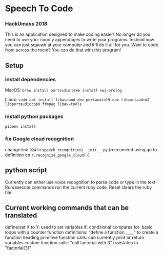 # Speech To Code

### HackUmass 2018

This is an application designed to make coding easier! No longer do you need to use your noodly appendages to write your programs. Instead now you can just sqauwk at your computer and it'll do it all for you. Want to code from across the room? You can do that with this program!

## Setup

### install dependencies

MacOS:
`brew install portaudio`
`brew install swi-prolog`

Linux:
`sudo apt install libasound-dev portaudio19-dev libportaudio2 libportaudiocpp0 ffmpeg libav-tools`

### install python packages

`pipenv install`

### fix Google cloud recognition

change line `924` in `speech_recognition/__init__.py` (reccomend using go to definition on `r.recognize_google_cloud()`)

## python script

Currently can either use voice recognition to parse code or type in the text.
Run/execute commands run the current ruby code.
Reset clears the ruby file.

## Current working commands that can be translated

define/set X to Y: used to set variables
if: conditional compares
for: basic loops with a counter
function definitions: "define a function \_\_\_\_" to create a function heading
primitive function calls: can currently print or return variables
custom function calls: "call factorial with 3" translates to "factorial(3)"
